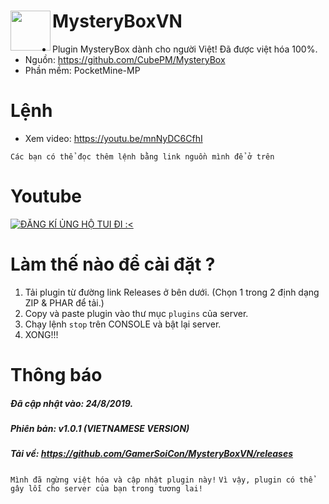 <h1>MysteryBoxVN<img src="https://i.gifer.com/7AnI.gif" height="64" width="64" align="left"></img></h1>

+ Plugin MysteryBox dành cho người Việt! Đã được việt hóa 100%.
+ Nguồn: https://github.com/CubePM/MysteryBox
+ Phần mềm: PocketMine-MP

# Lệnh
+ Xem video: https://youtu.be/mnNyDC6CfhI

``Các bạn có thể đọc thêm lệnh bằng link nguồn mình để ở trên``

# Youtube
[![ĐĂNG KÍ ỦNG HỘ TUI ĐI :<](https://img.youtube.com/vi/mnNyDC6CfhI/0.jpg)](https://youtu.be/mnNyDC6CfhI "ĐĂNG KÍ ỦNG HỘ TUI ĐI :<")

# Làm thế nào để cài đặt ?
1. Tải plugin từ đường link Releases ở bên dưới. (Chọn 1 trong 2 định dạng ZIP & PHAR để tải.)
2. Copy và paste plugin vào thư mục ```plugins``` của server.
3. Chạy lệnh ```stop``` trên CONSOLE và bật lại server.
4. XONG!!!

# Thông báo
##### Đã cập nhật vào: 24/8/2019.
##### Phiên bản: v1.0.1 (VIETNAMESE VERSION)
##### Tải về: https://github.com/GamerSoiCon/MysteryBoxVN/releases
```Mình đã ngừng việt hóa và cập nhật plugin này!```
```Vì vậy, plugin có thể gây lỗi cho server của bạn trong tương lai!```
